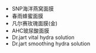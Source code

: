 * SNP海洋燕窝面膜
* 春雨蜂蜜面膜
* 凡尔赛玫瑰面膜(金)
* AHC玻尿酸面膜
* Dr.jart vital hydra solution
* Dr.jart smoothing hydra solution